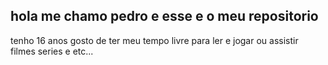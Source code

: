 ## hola me chamo pedro e esse e o meu repositorio

tenho 16 anos
gosto de ter meu tempo livre para ler e jogar ou assistir filmes series e etc...


